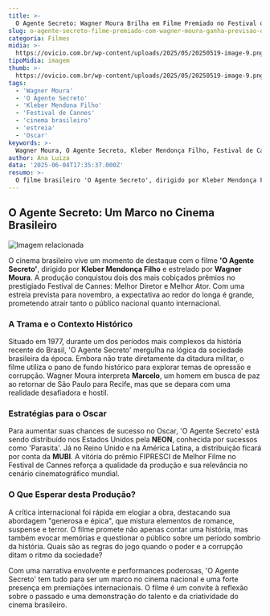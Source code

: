 ```yaml
---
title: >-
  O Agente Secreto: Wagner Moura Brilha em Filme Premiado no Festival de Cannes
slug: o-agente-secreto-filme-premiado-com-wagner-moura-ganha-previsao-de-estreia
categoria: Filmes
midia: >-
  https://ovicio.com.br/wp-content/uploads/2025/05/20250519-image-9.png
tipoMidia: imagem
thumb: >-
  https://ovicio.com.br/wp-content/uploads/2025/05/20250519-image-9.png
tags:
  - 'Wagner Moura'
  - 'O Agente Secreto'
  - 'Kleber Mendona Filho'
  - 'Festival de Cannes'
  - 'cinema brasileiro'
  - 'estreia'
  - 'Oscar'
keywords: >-
  Wagner Moura, O Agente Secreto, Kleber Mendonça Filho, Festival de Cannes, cinema brasileiro, estreia, Oscar
author: Ana Luiza
data: '2025-06-04T17:35:37.000Z'
resumo: >-
  O filme brasileiro 'O Agente Secreto', dirigido por Kleber Mendonça Filho e estrelado por Wagner Moura, foi aclamado no Festival de Cannes, vencendo prêmios de Melhor Diretor e Melhor Ator. A produção, que promete impactar o público com sua narrativa envolvente, está prevista para estrear em novembro.
---
```


## O Agente Secreto: Um Marco no Cinema Brasileiro

![Imagem relacionada](https://i0.wp.com/ovicio.com.br/wp-content/uploads/2025/06/20250604-image-8.png?resize=440%2C560&ssl=1)

O cinema brasileiro vive um momento de destaque com o filme **'O Agente Secreto'**, dirigido por **Kleber Mendonça Filho** e estrelado por **Wagner Moura**. A produção conquistou dois dos mais cobiçados prêmios no prestigiado Festival de Cannes: Melhor Diretor e Melhor Ator. Com uma estreia prevista para novembro, a expectativa ao redor do longa é grande, prometendo atrair tanto o público nacional quanto internacional.

### A Trama e o Contexto Histórico

Situado em 1977, durante um dos períodos mais complexos da história recente do Brasil, 'O Agente Secreto' mergulha na lógica da sociedade brasileira da época. Embora não trate diretamente da ditadura militar, o filme utiliza o pano de fundo histórico para explorar temas de opressão e corrupção. Wagner Moura interpreta **Marcelo**, um homem em busca de paz ao retornar de São Paulo para Recife, mas que se depara com uma realidade desafiadora e hostil.

### Estratégias para o Oscar

Para aumentar suas chances de sucesso no Oscar, 'O Agente Secreto' está sendo distribuído nos Estados Unidos pela **NEON**, conhecida por sucessos como 'Parasita'. Já no Reino Unido e na América Latina, a distribuição ficará por conta da **MUBI**. A vitória do prêmio FIPRESCI de Melhor Filme no Festival de Cannes reforça a qualidade da produção e sua relevância no cenário cinematográfico mundial.

### O Que Esperar desta Produção?

A crítica internacional foi rápida em elogiar a obra, destacando sua abordagem "generosa e épica", que mistura elementos de romance, suspense e terror. O filme promete não apenas contar uma história, mas também evocar memórias e questionar o público sobre um período sombrio da história. Quais são as regras do jogo quando o poder e a corrupção ditam o ritmo da sociedade?

Com uma narrativa envolvente e performances poderosas, 'O Agente Secreto' tem tudo para ser um marco no cinema nacional e uma forte presença em premiações internacionais. O filme é um convite à reflexão sobre o passado e uma demonstração do talento e da criatividade do cinema brasileiro.